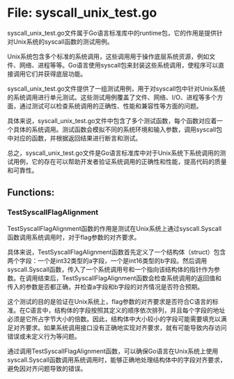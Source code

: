 # File: syscall_unix_test.go

syscall_unix_test.go文件属于Go语言标准库中的runtime包，它的作用是提供针对Unix系统的syscall函数的测试用例。

Unix系统包含多个标准的系统调用，这些调用用于操作底层系统资源，例如文件、网络、进程等等。Go语言使用syscall包来封装这些系统调用，使程序可以直接调用它们并获得底层功能。

syscall_unix_test.go文件提供了一组测试用例，用于对syscall包中针对Unix系统的系统调用进行单元测试。这些测试用例覆盖了文件、网络、I/O、进程等多个方面，通过测试可以检查系统调用的正确性、性能和兼容性等方面的问题。

具体来说，syscall_unix_test.go文件中包含了多个测试函数，每个函数对应着一个具体的系统调用。测试函数会模拟不同的系统环境和输入参数，调用syscall包中对应的函数，并根据返回结果进行断言和测试。

总之，syscall_unix_test.go文件是Go语言标准库中对于Unix系统下系统调用的测试用例，它的存在可以帮助开发者验证系统调用的正确性和性能，提高代码的质量和可靠性。

## Functions:

### TestSyscallFlagAlignment

TestSyscallFlagAlignment函数的作用是测试在Unix系统上通过syscall.Syscall函数调用系统调用时，对于flag参数的对齐要求。

具体来说，TestSyscallFlagAlignment函数首先定义了一个结构体（struct）包含两个字段：一个是int32类型的a字段，一个是int16类型的b字段。然后调用syscall.Syscall函数，传入了一个系统调用号和一个指向该结构体的指针作为参数。在调用结束后，TestSyscallFlagAlignment函数会检查系统调用的返回值和传入的参数是否都正确，并检查a字段和b字段的对齐情况是否符合预期。

这个测试的目的是验证在Unix系统上，flag参数的对齐要求是否符合C语言的标准。在C语言中，结构体的字段按照其定义的顺序依次排列，并且每个字段的地址必须是它所占字节大小的倍数。因此，结构体中大小较小的字段可能需要填充以满足对齐要求。如果系统调用接口没有正确地实现对齐要求，就有可能导致内存访问错误或未定义行为等问题。

通过调用TestSyscallFlagAlignment函数，可以确保Go语言在Unix系统上使用syscall.Syscall函数调用系统调用时，能够正确地处理结构体中的字段对齐要求，避免因对齐问题导致的错误。



